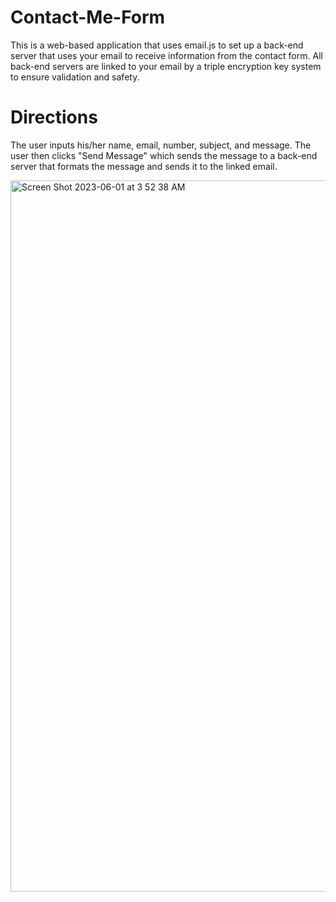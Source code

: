 # Contact-Me-Form
This is a web-based application that uses email.js to set up a back-end server that uses your email to receive information from the contact form. All back-end servers are linked to your email by a triple encryption key system to ensure validation and safety. 

# Directions
The user inputs his/her name, email, number, subject, and message. The user then clicks "Send Message" which sends the message to a back-end server that formats the message and sends it to the linked email.

<img width="1138" alt="Screen Shot 2023-06-01 at 3 52 38 AM" src="https://github.com/tahmidfaiz/Contact-Me-Form/assets/113638585/3e98c996-9b7e-4613-9320-7a5fcc61c9ce">
